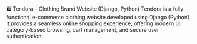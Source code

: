 🛍️ Tendora – Clothing Brand Website (Django, Python)
Tendora is a fully functional e-commerce clothing website developed using Django (Python). It provides a seamless online shopping experience, offering modern UI, category-based browsing, cart management, and secure user authentication.

